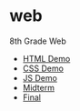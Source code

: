# web
8th Grade Web
<ul>
  <li><a href = "HTML Demo">HTML Demo</a></li>
  <li><a href = "css_demo">CSS Demo</a></li>
  <li><a href = "js_demo">JS Demo</a></li>
  <li><a href = "midtermproject">Midterm</a></li>
  <li><a href = "Final Project">Final</a></li>
</ul>
